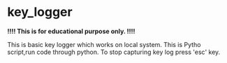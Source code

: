 # key_logger

**!!!! This is for educational purpose only. !!!!**

This is basic key logger which works on local system.
This is Pytho script,run code through python.
To stop capturing key log press 'esc' key.
